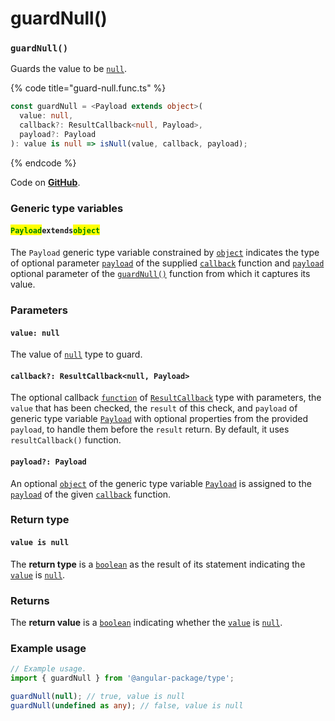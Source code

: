# guardNull()

### `guardNull()`

Guards the value to be [`null`](https://developer.mozilla.org/en-US/docs/Web/JavaScript/Reference/Global\_Objects/null).

{% code title="guard-null.func.ts" %}
```typescript
const guardNull = <Payload extends object>(
  value: null,
  callback?: ResultCallback<null, Payload>,
  payload?: Payload
): value is null => isNull(value, callback, payload);
```
{% endcode %}

Code on [**GitHub**](https://github.com/angular-package/type/blob/5.0.x/src/guard/lib/guard-null.func.ts).

### Generic type variables

#### <mark style="color:green;">**`Payload`**</mark>**`extends`**<mark style="color:green;">**`object`**</mark>

The `Payload` generic type variable constrained by [`object`](https://www.typescriptlang.org/docs/handbook/basic-types.html#object) indicates the type of optional parameter [`payload`](../types/resultcallback.md#payload-payload) of the supplied [`callback`](page-9.md#callback-resultcallback-less-than-type-payload-greater-than) function and [`payload`](page-9.md#payload-payload) optional parameter of the [`guardNull()`](page-9.md#guardnull) function from which it captures its value.

### Parameters

#### `value: null`

The value of [`null`](https://developer.mozilla.org/en-US/docs/Web/JavaScript/Reference/Global\_Objects/null) type to guard.

#### `callback?: ResultCallback<null, Payload>`

The optional callback [`function`](https://developer.mozilla.org/en-US/docs/Web/JavaScript/Guide/Functions) of [`ResultCallback`](../types/resultcallback.md) type with parameters, the `value` that has been checked, the `result` of this check, and `payload` of generic type variable [`Payload`](page-9.md#payloadextendsobject) with optional properties from the provided `payload`, to handle them before the `result` return. By default, it uses `resultCallback()` function.

#### `payload?: Payload`

An optional [`object`](https://developer.mozilla.org/en-US/docs/Web/JavaScript/Reference/Global\_Objects/Object) of the generic type variable [`Payload`](page-9.md#payloadextendsobject-object) is assigned to the [`payload`](../types/resultcallback.md#payload-payload) of the given [`callback`](page-9.md#callback-resultcallback-less-than-bigint-payload-greater-than) function.

### Return type

#### `value is null`

The **return type** is a [`boolean`](https://www.typescriptlang.org/docs/handbook/basic-types.html#boolean) as the result of its statement indicating the [`value`](page-9.md#value-null) is [`null`](https://www.typescriptlang.org/docs/handbook/basic-types.html#null-and-undefined).

### Returns

The **return value** is a [`boolean`](https://developer.mozilla.org/en-US/docs/Web/JavaScript/Reference/Global\_Objects/Boolean) indicating whether the [`value`](page-9.md#value-null) is [`null`](https://developer.mozilla.org/en-US/docs/Web/JavaScript/Reference/Global\_Objects/null).

### Example usage

```typescript
// Example usage.
import { guardNull } from '@angular-package/type';

guardNull(null); // true, value is null
guardNull(undefined as any); // false, value is null
```
